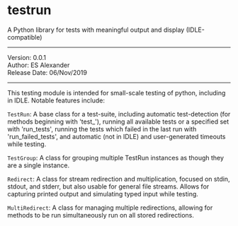 # testrun
A Python library for tests with meaningful output and display (IDLE-compatible)
_________________________________
 Version: 0.0.1                  
 Author: ES Alexander            
 Release Date: 06/Nov/2019       
_________________________________


This testing module is intended for small-scale testing of python, including
    in IDLE. Notable features include:

`TestRun`: 
  A base class for a test-suite, including automatic test-detection 
  (for methods beginning with 'test_'), running all available tests or a 
  specified set with 'run_tests', running the tests which failed in the last 
  run with 'run_failed_tests', and automatic (not in IDLE) and user-generated 
  timeouts while testing.

`TestGroup`: 
  A class for grouping multiple TestRun instances as though they are a single 
  instance.

`Redirect`: 
  A class for stream redirection and multiplication, focused on stdin, stdout, 
  and stderr, but also usable for general file streams. Allows for capturing 
  printed output and simulating typed input while testing.

`MultiRedirect`: 
  A class for managing multiple redirections, allowing for methods to be run 
  simultaneously run on all stored redirections.
